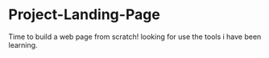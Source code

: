 # Project-Landing-Page

Time to build a web page from scratch! looking for use the tools i have been learning.

